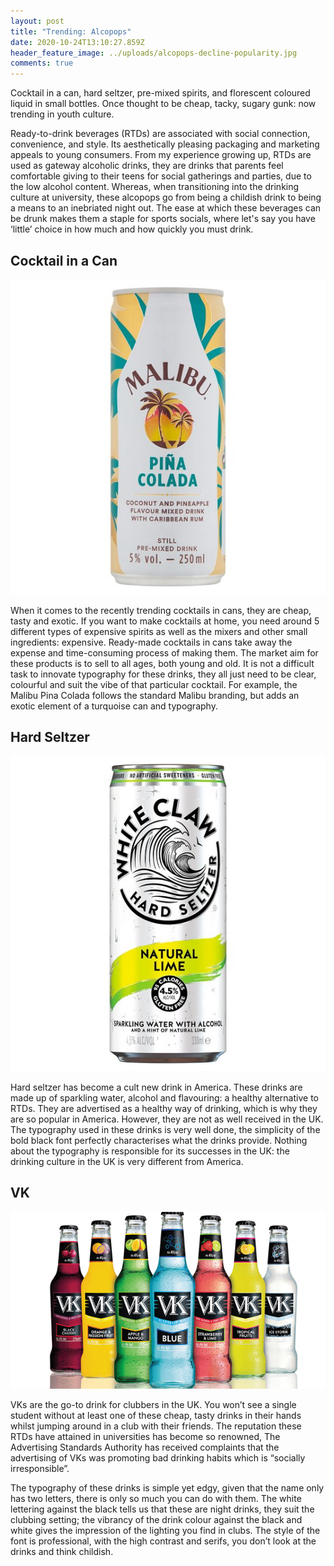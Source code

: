 ```yaml
---
layout: post
title: "Trending: Alcopops"
date: 2020-10-24T13:10:27.859Z
header_feature_image: ../uploads/alcopops-decline-popularity.jpg
comments: true
---
```

Cocktail in a can, hard seltzer, pre-mixed spirits, and florescent coloured liquid in small bottles. Once thought to be cheap, tacky, sugary gunk: now trending in youth culture.

Ready-to-drink beverages (RTDs) are associated with social connection, convenience, and style. Its aesthetically pleasing packaging and marketing appeals to young consumers. From my experience growing up, RTDs are used as gateway alcoholic drinks, they are drinks that parents feel comfortable giving to their teens for social gatherings and parties, due to the low alcohol content. Whereas, when transitioning into the drinking culture at university, these alcopops go from being a childish drink to being a means to an inebriated night out. The ease at which these beverages can be drunk makes them a staple for sports socials, where let's say you have ‘little’ choice in how much and how quickly you must drink.

## **Cocktail in a Can**

![Malibu - Pina Colada Cocktail](../uploads/malibu.jpeg)

When it comes to the recently trending cocktails in cans, they are cheap, tasty and exotic. If you want to make cocktails at home, you need around 5 different types of expensive spirits as well as the mixers and other small ingredients: expensive. Ready-made cocktails in cans take away the expense and time-consuming process of making them. The market aim for these products is to sell to all ages, both young and old. It is not a difficult task to innovate typography for these drinks, they all just need to be clear, colourful and suit the vibe of that particular cocktail. For example, the Malibu Pina Colada follows the standard Malibu branding, but adds an exotic element of a turquoise can and typography.

## Hard Seltzer

![White Claw - Hard Seltzer - Natural Lime Flavour](../uploads/whiteclaw.jpeg)

Hard seltzer has become a cult new drink in America. These drinks are made up of sparkling water, alcohol and flavouring: a healthy alternative to RTDs. They are advertised as a healthy way of drinking, which is why they are so popular in America. However, they are not as well received in the UK. The typography used in these drinks is very well done, the simplicity of the bold black font perfectly characterises what the drinks provide. Nothing about the typography is responsible for its successes in the UK: the drinking culture in the UK is very different from America.

## VK

![VK - Product Range](../uploads/vk.jpg)

VKs are the go-to drink for clubbers in the UK. You won’t see a single student without at least one of these cheap, tasty drinks in their hands whilst jumping around in a club with their friends. The reputation these RTDs have attained in universities has become so renowned, The Advertising Standards Authority has received complaints that the advertising of VKs was promoting bad drinking habits which is “socially irresponsible”.

The typography of these drinks is simple yet edgy, given that the name only has two letters, there is only so much you can do with them. The white lettering against the black tells us that these are night drinks, they suit the clubbing setting; the vibrancy of the drink colour against the black and white gives the impression of the lighting you find in clubs. The style of the font is professional, with the high contrast and serifs, you don’t look at the drinks and think childish.